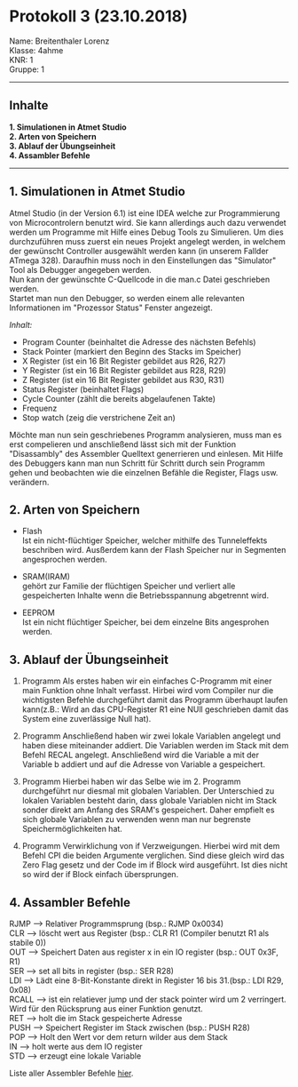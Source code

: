 # Protokoll 3 (23.10.2018)

Name: Breitenthaler Lorenz  
Klasse: 4ahme  
KNR: 1  
Gruppe: 1

---
## Inhalte

**1. Simulationen in Atmet Studio**  
**2. Arten von Speichern**  
**3. Ablauf der Übungseinheit**  
**4. Assambler Befehle**  

--- 

## 1. Simulationen in Atmet Studio

Atmel Studio (in der Version 6.1) ist eine IDEA welche zur Programmierung von Microcontrolern benutzt wird. Sie kann allerdings auch dazu verwendet werden um Programme mit Hilfe eines Debug Tools zu Simulieren. 
Um dies durchzuführen muss zuerst ein neues Projekt angelegt werden, in welchem  der gewünscht Controller ausgewählt werden kann (in unserem Fallder ATmega 328). Daraufhin muss noch in den Einstellungen das "Simulator" Tool als Debugger angegeben werden.  
Nun kann der gewünschte C-Quellcode in die man.c Datei geschrieben werden.  
Startet man nun den Debugger, so werden einem alle relevanten Informationen im "Prozessor Status" Fenster angezeigt.  

_Inhalt:_
 - Program Counter (beinhaltet die Adresse des nächsten Befehls)
 - Stack Pointer (markiert den Beginn des Stacks im Speicher) 
 - X Register (ist ein 16 Bit Register gebildet aus R26, R27)
 - Y Register (ist ein 16 Bit Register gebildet aus R28, R29)
 - Z Register (ist ein 16 Bit Register gebildet aus R30, R31)
 - Status Register (beinhaltet Flags)
 - Cycle Counter (zählt die bereits abgelaufenen Takte)
 - Frequenz
 - Stop watch (zeig die verstrichene Zeit an)

Möchte man nun sein geschriebenes Programm analysieren, muss man es erst compelieren und anschließend lässt sich mit der Funktion "Disassambly"  des Assembler Quelltext generrieren und einlesen. Mit Hilfe des Debuggers kann man nun Schritt für Schritt durch sein Programm gehen und beobachten wie die einzelnen Befähle die Register, Flags usw. verändern. 

## 2. Arten von Speichern

- Flash  
Ist ein nicht-flüchtiger Speicher, welcher mithilfe des Tunneleffekts beschriben wird. Ausßerdem kann der Flash Speicher nur in Segmenten angesprochen werden.  

- SRAM(IRAM)  
gehört zur Familie der flüchtigen Speicher und verliert alle gespeicherten Inhalte wenn die Betriebsspannung abgetrennt wird.

- EEPROM  
Ist ein nicht flüchtiger Speicher, bei dem einzelne Bits angesprohen werden.  

## 3. Ablauf der Übungseinheit

1. Programm
Als erstes haben wir ein einfaches C-Programm mit einer main Funktion ohne Inhalt verfasst. Hirbei wird vom Compiler nur die wichtigsten Befehle durchgeführt damit das Programm überhaupt laufen kann(z.B.: Wird an das CPU-Register R1 eine NUll geschrieben damit das System eine zuverlässige Null hat).

2. Programm
Anschließend haben wir zwei lokale Variablen angelegt und haben diese miteinander addiert. Die Variablen werden im Stack mit dem Befehl RECAL angelegt. Anschließend wird die Variable a mit der Variable b addiert und auf die Adresse von Variable a gespeichert. 

3. Programm
Hierbei haben wir das Selbe wie im 2. Programm durchgeführt nur diesmal mit globalen Variablen. Der Unterschied zu lokalen Variablen besteht darin, dass globale Variablen nicht im Stack sonder direkt am Anfang des SRAM's gespeichert. Daher empfielt es sich globale Variablen zu verwenden wenn man nur begrenste Speichermöglichkeiten hat.  

4. Programm 
Verwirklichung von if Verzweigungen. Hierbei wird mit dem Befehl CPI die beiden Argumente verglichen. Sind diese gleich wird das Zero Flag gesetz und der Code im if Block wird ausgeführt. Ist dies nicht so wird der if Block einfach übersprungen.  

## 4. Assambler Befehle 

RJMP --> Relativer Programmsprung (bsp.: RJMP 0x0034)  
CLR --> löscht wert aus Register (bsp.: CLR R1 (Compiler benutzt R1 als stabile 0))  
OUT —> Speichert Daten aus register x in ein IO register (bsp.: OUT 0x3F, R1)  
SER —> set all bits in register (bsp.: SER R28)  
LDI —> Lädt eine 8-Bit-Konstante direkt in Register 16 bis 31.(bsp.: LDI R29, 0x08)  
RCALL —> ist ein relatiever jump und der stack pointer wird um 2 verringert. Wird für den Rücksprung aus einer Funktion genutzt.   
RET —> holt die im Stack gespeicherte Adresse  
PUSH —> Speichert Register im Stack zwischen (bsp.: PUSH R28)  
POP —> Holt den Wert vor dem return wilder aus dem Stack  
IN —> holt werte aus dem IO register  
STD —> erzeugt eine lokale Variable

Liste aller Assembler Befehle [hier](data/Assemblerbefehle.pdf).
